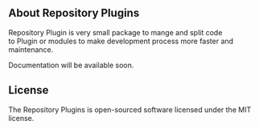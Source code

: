 ## About Repository Plugins  
Repository Plugin is very small package to mange and split code  
to Plugin or modules to make development process more faster
and maintenance.

Documentation  will be available soon.

## License  
The Repository Plugins is open-sourced software licensed under the MIT license.
